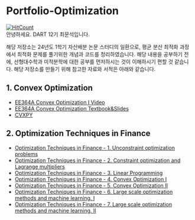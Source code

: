 # Portfolio-Optimization
[![HitCount](https://hits.dwyl.com/DART-KNU/Portfolio-Optimization.svg?style=flat-square)](http://hits.dwyl.com/DART-KNU/Portfolio-Optimization)  
안녕하세요. DART 12기 최문석입니다.

해당 저장소는 24년도 1학기 자산배분 논문 스터디의 일환으로, 평균 분산 최적화 과정에서 최적화 문제를 풀기위한 개념과 코드를 정리하였습니다. 해당 내용을 공부하기 전에, 선형대수학과 미적분학에 대한 공부를 먼저하시는 것이 이해하시기 편할 것 같습니다. 해당 저장소를 만들기 위해 참고한 자료와 서적은 아래와 같습니다.

## 1. Convex Optimization
- [EE364A Convex Optimization I Video](https://www.youtube.com/playlist?list=PLoROMvodv4rMJqxxviPa4AmDClvcbHi6h)
- [EE364A Convex Optimization Textbook&Slides](https://stanford.edu/~boyd/cvxbook/)
- [CVXPY](https://www.cvxpy.org/#)

## 2. Optimization Techniques in Finance
- [Optimization Techniques in Finance - 1. Unconstraint optimization problems](https://mfe.baruch.cuny.edu/wp-content/uploads/2014/12/Opt_Lecture1_2019.pdf)
- [Optimization Techniques in Finance - 2. Constraint optimization and Lagrange multipliers](https://mfe.baruch.cuny.edu/wp-content/uploads/2014/12/Opt_Lecture2_2019.pdf)
- [Optimization Techniques in Finance - 3. Linear Programming](https://mfe.baruch.cuny.edu/wp-content/uploads/2014/12/Opt_Lecture3_2019.pdf)
- [Optimization Techniques in Finance - 4. Convex Optimization I](https://mfe.baruch.cuny.edu/wp-content/uploads/2014/12/Opt_Lecture4_2019.pdf)
- [Optimization Techniques in Finance - 5. Convex Optimization II](https://mfe.baruch.cuny.edu/wp-content/uploads/2014/12/Opt_Lecture5_2019.pdf)
- [Optimization Techniques in Finance - 6. Large scale optimization methods and machine learning. I](https://mfe.baruch.cuny.edu/wp-content/uploads/2014/12/Opt_Lecture6_2019.pdf)
- [Optimization Techniques in Finance - 7. Large scale optimization methods and machine learning. II](https://mfe.baruch.cuny.edu/wp-content/uploads/2014/12/Opt_Lecture7_2019.pdf)
